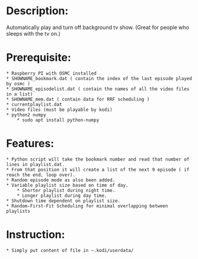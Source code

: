 # Description:
Automatically play and turn off background tv show. (Great for people who sleeps with the tv on.)

# Prerequisite:
	* Raspberry PI with OSMC installed
	* SHOWNAME_bookmark.dat ( contain the index of the last episode played by osmc )
	* SHOWNAME_episodelist.dat ( contain the names of all the video files in a list)
	* SHOWNAME_mem.dat ( contain data for RRF scheduling )
	* currentplaylist.dat
	* Video files (must be playable by kodi)
	* python2 numpy
		* sudo apt install python-numpy

# Features:
	* Python script will take the bookmark number and read that number of lines in playlist.dat.
	* From that position it will create a list of the next 9 episode ( if reach the end, loop over).
	* Random episode mode as also been added.
	* Variable playlist size based on time of day.
		* Shorter playlist during night time.
		* Longer playlist during day time.
	* Shutdown time dependent on playlist size.
	* Random-First-Fit Scheduling for minimal overlapping between playlists

# Instruction:
	* Simply put content of file in ~.kodi/userdata/
